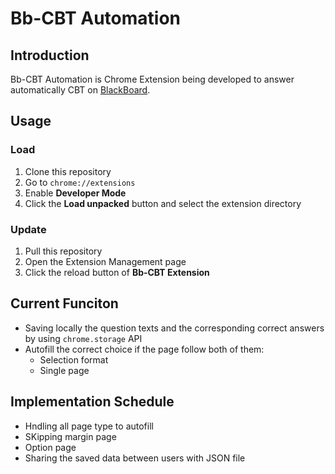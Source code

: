 # Bb-CBT Automation

## Introduction
Bb-CBT Automation is Chrome Extension being developed to answer automatically CBT on [BlackBoard](https://bb.kosen-ac.jp/).

## Usage
### Load
1. Clone this repository
1. Go to `chrome://extensions`
1. Enable **Developer Mode**
1. Click the **Load unpacked** button and select the extension directory

### Update
1. Pull this repository
1. Open the Extension Management page
1. Click the reload button of **Bb-CBT Extension**

## Current Funciton
- Saving locally the question texts and the corresponding correct answers by using `chrome.storage` API
- Autofill the correct choice if the page follow both of them:
  - Selection format
  - Single page

## Implementation Schedule
- Hndling all page type to autofill
- SKipping margin page
- Option page
- Sharing the saved data between users with JSON file
